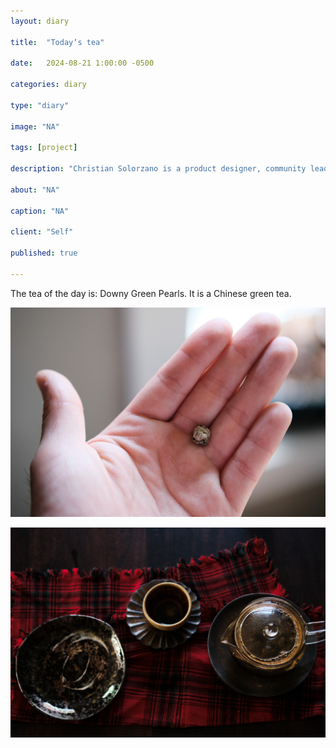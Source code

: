 ```yaml
---
layout: diary

title:  "Today‘s tea"

date:   2024-08-21 1:00:00 -0500

categories: diary

type: "diary"

image: "NA"

tags: [project]

description: "Christian Solorzano is a product designer, community leader, educator, and podcast host."

about: "NA"

caption: "NA"

client: "Self"

published: true

---
```

The tea of the day is: Downy Green Pearls. It is a Chinese green tea. 

![tea](/assets/images/diary/20240821a.jpg)

![tea](/assets/images/diary/20240821b.jpg)